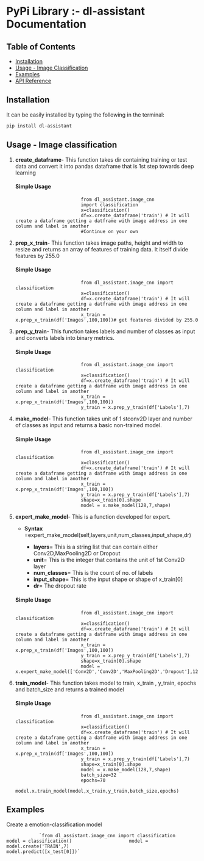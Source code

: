
PyPi Library :- dl-assistant Documentation
=======================================


## Table of Contents
- [Installation](#installation)
- [Usage - Image Classification](#usage-img-class)
- [Examples](#examples)
- [API Reference](#api-reference)

## Installation
It can be easily installed by typing the following in the terminal:

```bash
pip install dl-assistant
```


Usage - Image classification
----------------------------

1.  **create\_dataframe**\- This function takes dir containing training or test data and convert it into pandas dataframe that is 1st step towards deep learning  
    
    #### Simple Usage
    
        
                                from dl_assistant.image_cnn
                                import classification
                                x=classification()
                                df=x.create_dataframe('train') # It will create a dataframe getting a datframe with image address in one column and label in another
                                #Continue on your own
                            
    
2.  **prep\_x\_train**\- This function takes image paths, height and width to resize and returns an array of features of training data. It itself divide features by 255.0  
    
    #### Simple Usage
    
        
                                from dl_assistant.image_cnn import classification
                                x=classification()
                                df=x.create_dataframe('train') # It will create a dataframe getting a datframe with image address in one column and label in another
                                x_train = x.prep_x_train(df['Images',100,100])# get features divided by 255.0 
                            
    
3.  **prep\_y\_train**\- This function takes labels and number of classes as input and converts labels into binary metrics.
    
    #### Simple Usage
    
        
                                from dl_assistant.image_cnn import classification
                                x=classification()
                                df=x.create_dataframe('train') # It will create a dataframe getting a datframe with image address in one column and label in another
                                x_train = x.prep_x_train(df['Images',100,100])
                                y_train = x.prep_y_train(df['Labels'],7)
                            
    
4.  **make\_model**\- This function takes unit of 1 stconv2D layer and number of classes as input and returns a basic non-trained model.
    
    #### Simple Usage
    
        
                                from dl_assistant.image_cnn import classification
                                x=classification()
                                df=x.create_dataframe('train') # It will create a dataframe getting a datframe with image address in one column and label in another
                                x_train = x.prep_x_train(df['Images',100,100])
                                y_train = x.prep_y_train(df['Labels'],7)
                                shape=x_train[0].shape
                                model = x.make_model(128,7,shape)
                            
    
5.  **expert\_make\_model**\- This is a function developed for expert.
    
    *   **Syntax** \=expert\_make\_model(self,layers,unit,num\_classes,input\_shape,dr)
        
        *   **layers**\= This is a string list that can contain either Conv2D,MaxPooling2D or Dropout
        *   **unit**\= This is the integer that contains the unit of 1st Conv2D layer
        *   **num\_classes**\= This is the count of no. of labels
        *   **input\_shape**\= This is the input shape or shape of x\_train\[0\]
        *   **dr**\= The dropout rate
    
    #### Simple Usage
    
        
                                from dl_assistant.image_cnn import classification
                                x=classification()
                                df=x.create_dataframe('train') # It will create a dataframe getting a datframe with image address in one column and label in another
                                x_train = x.prep_x_train(df['Images',100,100])
                                y_train = x.prep_y_train(df['Labels'],7)
                                shape=x_train[0].shape
                                model = x.expert_make_model(['Conv2D','Conv2D','MaxPooling2D','Dropout'],128,7,shape,0.5)
                            
    
6.  **train\_model**\- This function takes model to train, x\_train , y\_train, epochs and batch\_size and returns a trained model
    
    #### Simple Usage
    
        
                                from dl_assistant.image_cnn import classification
                                x=classification()
                                df=x.create_dataframe('train') # It will create a dataframe getting a datframe with image address in one column and label in another
                                x_train = x.prep_x_train(df['Images',100,100])
                                y_train = x.prep_y_train(df['Labels'],7)
                                shape=x_train[0].shape
                                model = x.make_model(128,7,shape)
                                batch_size=32
                                epochs=70
                                model.x.train_model(model,x_train,y_train,batch_size,epochs)
                            
    

Examples
--------

Create a emotion-classification model

                `from dl_assistant.image_cnn import classification                      model = classification()                     model = model.create('TRAIN',7)                     model.predict([x_test[0]])`
                
                
